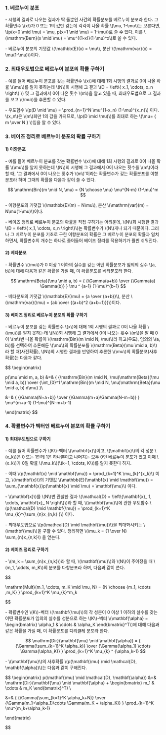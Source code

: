 ### 1. 베르누이 분포

\- 시행의 결과로 나오는 결과가 딱 둘뿐인 사건의 확률분포를 베르누이 분포라 한다. 그 확률변수 \\(x\\)가 0 또는 1의 값만 갖는데 각각이 나올 확률 \\(\mu, 1-\mu\\)는 모른다면, \\(p(x=0 \mid \mu) = \mu, p(x=1 \mid \mu) = 1-\mu\\)로 쓸 수 있다. 이를 \\(\mathrm{Bern}(x \mid \mu) = \mu^{(1-x)}(1-\mu)^x\\)로 쓸 수 있다.

\- 베르누이 분포의 기댓값 \\(\mathbb{E}(x) = \mu\\), 분산 \\(\mathrm{var}(x) = \mu(1-\mu)\\)이다.

### 2. 최대우도법으로 베르누이 분포의 확률 구하기

\- 예를 들어 베르누이 분포를 갖는 확률변수 \\(x\\)에 대해 1회 시행의 결과로 0이 나올 확률 \\(\mu\\)를 알지 못하는데 \\(N\\)회 시행해 그 결과 \\(D = \left\\{ x_1, \cdots, x_n \right\\} \\) 및 그 결과에서 0이 나온 횟수 \\(m\\)을 알고 있을 때, 최대우도법으로 그 결과를 보고 \\(\mu\\)를 추론할 수 있다.

\- 우도함수 \\(p(D \mid \mu) = \prod_{n=1}^N \mu^{1-x_n} (1-\mu)^{x_n}\\) 이다. \\(x_n\\)은 \\(m\\)회만 1의 값을 가지므로, \\(p(D \mid \mu)\\)를 최대로 하는 \\(\mu= { m \over N } \\)임을 알 수 있다.


### 3. 베이즈 정리로 베르누이 분포의 확률 구하기

#### 1) 이항분포

\- 예를 들어 베르누이 분포를 갖는 확률변수 \\(x\\)에 대해 1회 시행의 결과로 0이 나올 확률 \\(\mu\\)를 알지 못하는데 \\(N\\)회 시행해 그 결과에서 0이 나오는 횟수를 \\(m\\)이라 할 때, '그 결과에서 0이 나오는 횟수가 \\(m\\)'이라는 확률변수가 갖는 확률분포를 이항분포라 하며 그때의 확률을 다음과 같이 쓸 수 있다.

$$
\mathrm{Bin}(m \mid N, \mu) = {N \choose \mu} \mu^{N-m} (1-\mu)^m
$$

\- 이항분포의 기댓값 \\(\mathbb{E}(m) = N\mu\\), 분산 \\(\mathrm{var}(m) = N\mu(1-\mu)\\)이다.

\- 베이즈 정리로 베르누이 분포의 확률을 직접 구하기는 어려운데, \\(N\\)회 시행한 결과 \\(D = \left\\{ x_1, \cdots, x_n \right\\}\\)는 확률변수가 \\(N\\)개나 되기 때문이다. 그러나 그 베르누이 분포를 기초로 구한 이항분포의 확률은 그 베르누이 분포의 확률과 일치하면서, 확률변수의 개수는 하나로 줄어들어 베이즈 정리를 적용하기가 훨씬 쉬워진다.


#### 2) 베타분포

\- 확률변수 \\(\mu\\)가 0 이상 1 이하의 실수를 갖는 어떤 확률분포가 임의의 실수 \\(a, b\\)에 대해 다음과 같은 확률을 가질 때, 이 확률분포를 베타분포라 한다.

$$
\mathrm{Beta}(\mu \mid a, b) = { {\Gamma(a+b)} \over {\Gamma(a) \Gamma(b)} } \mu ^ {a-1} (1-\mu)^{b-1}
$$

\- 베타분포의 기댓값 \\(\mathbb{E}(\mu) = {a \over {a+b}}\\), 분산 \\(\mathrm{var}(\mu) = {ab \over {(a+b)^2 (a+b+1)}}\\)이다.


#### 3) 베이즈 정리로 베르누이 분포의 확률 구하기

\- 베르누이 분포를 갖는 확률변수 \\(x\\)에 대해 1회 시행의 결과로 0이 나올 확률 \\(\mu\\)를 알지 못하는데 \\(N\\)회 시행해 그 결과에서 0이 나오는 횟수 \\(m\\)을 알 때 0이 \\(m\\)번 나올 확률이 \\(\mathrm{Bin}(m \mid N, \mu)\\)라 하고(우도), 임의의 \\(a, b\\)를 선택하여 추론해둔 \\(\mu\\)의 확률분포를 \\(\mathrm{Beta}(\mu \mid a, b)\\)라 할 때(사전확률), \\(N\\)회 시행한 결과를 반영하여 추론한 \\(\mu\\)의 확률분포(사후확률)는 다음과 같다.

$$
\begin{matrix}

p(\mu \mid m, a, b) &=& { {\mathrm{Bin}(m \mid N, \mu)\mathrm{Beta}(\mu \mid a, b)} \over {\int_{0}^1 \mathrm{Bin}(m \mid N, \mu)\mathrm{Beta}(\mu \mid a, b) d\mu} }\\

&=& { {\Gamma(N+a+b)} \over {\Gamma(m+a)\Gamma(N-m+b)} } \mu^{m+a-1} (1-\mu)^{N-m+b-1}

\end{matrix}
$$



### 4. 확률변수가 벡터인 베르누이 분포의 확률 구하기

#### 1) 최대우도법으로 구하기

\- 예를 들어 확률변수가 \\(K\\)-벡터 \\(\mathbf{x}\\)이고, \\(\mathbf{x}\\)의 각 성분 \\(x_k\\)은 0 또는 1인데 1은 하나뿐이고 나머지는 모두 0인 베르누이 분포가 있고 이때 \\(x_k\\)가 0일 확률 \\(\mu_k\\)(\\(k=1, \cdots, K\\))를 알지 못한다 하자. 

\- 이때 \\(p(\mathbf{x} \mid \mathbf{\mu}) = \prod_{k=1}^K \mu_{k}^{x_k}\\) 이고, \\(\mathbf{x}\\)의 기댓값 \\(\mathbb{E}(\mathbf{x} \mid \mathbf{\mu}) = \sum_{\mathbf{x}}p(\mathbf{x} \mid \mu) = \mathbf{\mu}\\) 이다.

\- \\(\mathbf{x}\\)를 \\(N\\)번 관찰한 결과 \\(\mathcal{D} = \left\\{\mathbf{x}_ 1, \cdots, \mathbf{x}_ N \right\\}\\)라 할 때, \\(\mathbf{\mu}\\)에 관한 우도함수 \\(p(\mathcal{D} \mid \mathbf{\mu}) = \prod_{k=1}^K \mu_{k}^{\sum_{n}x_{n,k} }\\) 이다.

\- 최대우도법으로 \\(p(\mathcal{D} \mid \mathbf{\mu})\\)을 최대화시키는 \\(\mathbf{\mu}\\)을 구할 수 있다. 정리하면 \\(\mu_k = {1 \over N} \sum_{n}x_{n,k}\\) 을 얻는다.


#### 2) 베이즈 정리로 구하기

\- \\(m_k = \sum_{n}x_{n,k}\\)라 할 때, \\(\mathbf{\mu}\\)와 \\(N\\)이 주어졌을 때 \\(m_1, \cdots, m_K\\)의 분포를 다항분포라 하며, 다음과 같이 쓴다.

$$

\mathrm{Mult}(m_1, \cdots, m_K \mid \mu, N) = {N \choose {m_1, \cdots ,m_K} } \prod_{k=1}^K \mu_{k}^m_k

$$

\- 확률변수인 \\(K\\)-벡터 \\(\mathbf{\mu}\\)의 각 성분이 0 이상 1 이하의 실수를 갖는 어떤 확률분포가 임의의 실수를 성분으로 하는 \\(K\\)-벡터 \\(\mathbf{\alpha} = \begin{bmatrix} \alpha_1 & \cdots & \alpha_K \end{bmatrix}^T\\)에 대해 다음과 같은 확률을 가질 때, 이 확률분포를 디리클레 분포라 한다.

$$
\mathrm{Dir}(\mathbf{\mu} \mid \mathbf{\alpha}) = { {\Gamma(\sum_{k=1}^K \alpha_k)} \over {\Gamma(\alpha_1) \cdots \Gamma(\alpha_K)} } \prod_{k=1}^K \mu_{k} ^ {\alpha_k-1} 
$$

\- \\(\mathbf{\mu}\\)의 사후확률 \\(p(\mathbf{\mu} \mid \mathcal{D}, \mathbf{\alpha})\\)는 다음과 같이 구해진다.

$$
\begin{matrix}
p(\mathbf{\mu} \mid \mathcal{D}, \mathbf{\alpha}) &=& \mathrm{Dir}(\mathbf{\mu} \mid \mathbf{\alpha} + \begin{bmatrix} m_1 & \cdots & m_K \end{bmatrix}^T) \\

&=& { {\Gamma(\sum_{k=1}^K \alpha_k+N)} \over {\Gamma(m_1+\alpha_1)\cdots \Gamma(m_K + \alpha_K)} } \prod_{k=1}^K \mu^{m_k+\alpha_k-1} 


\end{matrix}


$$